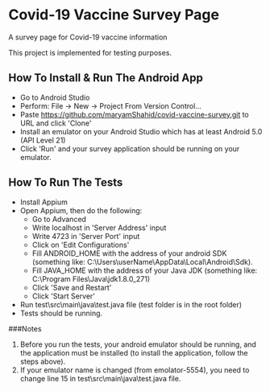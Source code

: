 # Covid-19 Vaccine Survey Page

A survey page for Covid-19 vaccine information

This project is implemented for testing purposes.

## How To Install & Run The Android App

- Go to Android Studio 
- Perform: File -> New -> Project From Version Control...
- Paste https://github.com/maryamShahid/covid-vaccine-survey.git to URL and click 'Clone'
- Install an emulator on your Android Studio which has at least Android 5.0 (API Level 21)
- Click 'Run' and your survey application should be running on your emulator.

## How To Run The Tests
- Install Appium
- Open Appium, then do the following:
  - Go to Advanced
  - Write localhost in 'Server Address' input
  - Write 4723 in 'Server Port' input
  - Click on 'Edit Configurations'
  - Fill ANDROID_HOME with the address of your android SDK (something like: C:\Users\userName\AppData\Local\Android\Sdk).
  - Fill JAVA_HOME with the address of your Java JDK (something like: C:\Program Files\Java\jdk1.8.0_271)
  - Click 'Save and Restart'
  - Click 'Start Server'
- Run test\src\main\java\test.java file (test folder is in the root folder)
- Tests should be running.

###Notes
1. Before you run the tests, your android emulator should be running, and the application must be installed (to install the application, follow the steps above).
2. If your emulator name is changed (from emolator-5554), you need to change line 15 in test\src\main\java\test.java file.